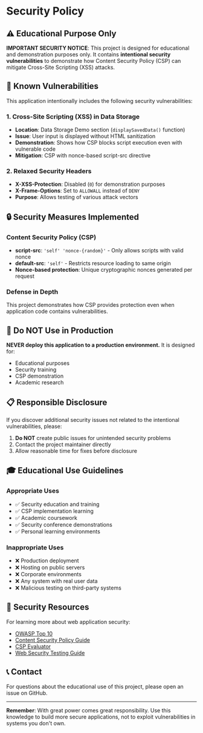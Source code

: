 # Security Policy

## ⚠️ Educational Purpose Only

**IMPORTANT SECURITY NOTICE**: This project is designed for educational and demonstration purposes only. It contains **intentional security vulnerabilities** to demonstrate how Content Security Policy (CSP) can mitigate Cross-Site Scripting (XSS) attacks.

## 🚨 Known Vulnerabilities

This application intentionally includes the following security vulnerabilities:

### 1. Cross-Site Scripting (XSS) in Data Storage
- **Location**: Data Storage Demo section (`displaySavedData()` function)
- **Issue**: User input is displayed without HTML sanitization
- **Demonstration**: Shows how CSP blocks script execution even with vulnerable code
- **Mitigation**: CSP with nonce-based script-src directive

### 2. Relaxed Security Headers
- **X-XSS-Protection**: Disabled (`0`) for demonstration purposes
- **X-Frame-Options**: Set to `ALLOWALL` instead of `DENY`
- **Purpose**: Allows testing of various attack vectors

## 🔒 Security Measures Implemented

### Content Security Policy (CSP)
- **script-src**: `'self' 'nonce-{random}'` - Only allows scripts with valid nonce
- **default-src**: `'self'` - Restricts resource loading to same origin
- **Nonce-based protection**: Unique cryptographic nonces generated per request

### Defense in Depth
This project demonstrates how CSP provides protection even when application code contains vulnerabilities.

## 🚫 Do NOT Use in Production

**NEVER deploy this application to a production environment.** It is designed for:
- Educational purposes
- Security training
- CSP demonstration
- Academic research

## 📋 Responsible Disclosure

If you discover additional security issues not related to the intentional vulnerabilities, please:

1. **Do NOT** create public issues for unintended security problems
2. Contact the project maintainer directly
3. Allow reasonable time for fixes before disclosure

## 🎓 Educational Use Guidelines

### Appropriate Uses
- ✅ Security education and training
- ✅ CSP implementation learning
- ✅ Academic coursework
- ✅ Security conference demonstrations
- ✅ Personal learning environments

### Inappropriate Uses
- ❌ Production deployment
- ❌ Hosting on public servers
- ❌ Corporate environments
- ❌ Any system with real user data
- ❌ Malicious testing on third-party systems

## 🔗 Security Resources

For learning more about web application security:

- [OWASP Top 10](https://owasp.org/www-project-top-ten/)
- [Content Security Policy Guide](https://developer.mozilla.org/en-US/docs/Web/HTTP/CSP)
- [CSP Evaluator](https://csp-evaluator.withgoogle.com/)
- [Web Security Testing Guide](https://owasp.org/www-project-web-security-testing-guide/)

## 📞 Contact

For questions about the educational use of this project, please open an issue on GitHub.

---

**Remember**: With great power comes great responsibility. Use this knowledge to build more secure applications, not to exploit vulnerabilities in systems you don't own.